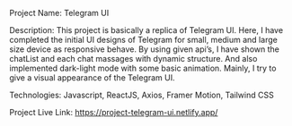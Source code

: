 Project Name: Telegram UI

Description: This project is basically a replica of Telegram UI. Here, I have completed the initial UI designs of Telegram for small, medium and large size device as responsive behave. By using given api’s, I have shown the chatList and each chat massages with dynamic structure. And also implemented dark-light mode with some basic animation. Mainly, I try to give a visual appearance of the Telegram UI. 

Technologies: Javascript, ReactJS, Axios, Framer Motion, Tailwind CSS

Project Live Link: https://project-telegram-ui.netlify.app/
